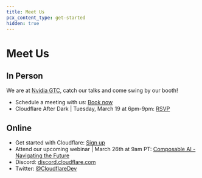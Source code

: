 ```yaml
---
title: Meet Us
pcx_content_type: get-started
hidden: true
---
```


[comment]: <> (This is a temporary event page)

# Meet Us

## In Person

We are at [Nvidia GTC](https://www.cloudflare.com/nvidia-gtc-2024/?utm_medium=organic-social&utm_source=promo&utm_campaign=2024-q1-dev-namer-general&utm_term=qr_general), catch our talks and come swing by our booth!

- Schedule a meeting with us: [Book now](https://www.cloudflare.com/nvidia-gtc-2024/?utm_medium=organic-social&utm_source=promo&utm_campaign=2024-q1-dev-namer-general&utm_term=qr_meeting)
- Cloudflare After Dark | Tuesday, March 19 at 6pm-9pm: [RSVP](https://nvidiagtc2024cloudflareafterda.splashthat.com/?utm_medium=organic-social&utm_source=promo&utm_campaign=2024-q1-dev-namer-general&utm_term=qr_rsvp)


## Online

- Get started with Cloudflare: [Sign up](https://dash.cloudflare.com/sign-up/workers-and-pages?utm_medium=organic-social&utm_source=promo&utm_campaign=2024-q1-dev-namer-general&utm_term=qr_signup)
- Attend our upcoming webinar | March 26th at 9am PT: [Composable AI - Navigating the Future](https://event.on24.com/wcc/r/4519110/3D531CDBCD648AA5FAB6D374131324E2?utm_medium=organic-social&utm_source=promo&utm_campaign=2024-q1-dev-namer-general&utm_term=qr_webinar)
- Discord: [discord.cloudflare.com](https://discord.cloudflare.com?utm_medium=organic-social&utm_source=promo&utm_campaign=2024-q1-dev-namer-general&utm_term=qr_discord)
- Twitter: [@CloudflareDev](https://twitter.com/cloudflaredev?utm_medium=organic-social&utm_source=promo&utm_campaign=2024-q1-dev-namer-general&utm_term=qr_twitter)


